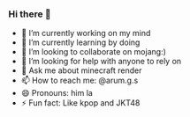 ### Hi there 👋

- 🔭 I’m currently working on my mind
- 🌱 I’m currently learning by doing
- 👯 I’m looking to collaborate on mojang:)
- 🤔 I’m looking for help with anyone to rely on
- 💬 Ask me about minecraft render
- 📫 How to reach me: @arum.g.s
- 😄 Pronouns: him la
- ⚡ Fun fact: Like kpop and JKT48
